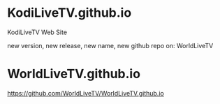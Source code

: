 # KodiLiveTV.github.io
KodiLiveTV Web Site


new version, new release, new name, new github repo on:
WorldLiveTV

# WorldLiveTV.github.io
https://github.com/WorldLiveTV/WorldLiveTV.github.io
